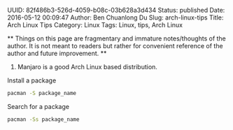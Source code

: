 UUID: 82f486b3-526d-4059-b08c-03b628a3d434
Status: published
Date: 2016-05-12 00:09:47
Author: Ben Chuanlong Du
Slug: arch-linux-tips
Title: Arch Linux Tips
Category: Linux
Tags: Linux, tips, Arch Linux

**
Things on this page are
fragmentary and immature notes/thoughts of the author.
It is not meant to readers
but rather for convenient reference of the author and future improvement.
**

1. Manjaro is a good Arch Linux based distribution.

Install a package
```bash
pacman -S package_name 
```
Search for a package
```bash
pacman -Ss package_name
```
